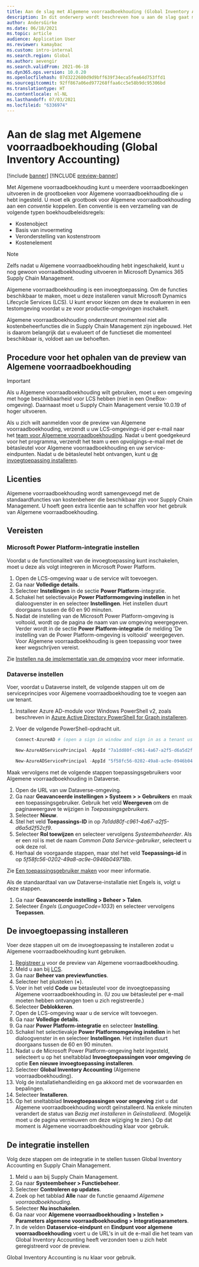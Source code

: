 ```yaml
---
title: Aan de slag met Algemene voorraadboekhouding (Global Inventory Accounting)
description: In dit onderwerp wordt beschreven hoe u aan de slag gaat met Algemene voorraadboekhouding.
author: AndersGirke
ms.date: 06/18/2021
ms.topic: article
audience: Application User
ms.reviewer: kamaybac
ms.custom: intro-internal
ms.search.region: Global
ms.author: aevengir
ms.search.validFrom: 2021-06-18
ms.dyn365.ops.version: 10.0.20
ms.openlocfilehash: 07d3222680d9d9bff639f34eca5fea64d753ffd1
ms.sourcegitcommit: 92ff867a06ed977268ffaa6cc5e58b9dc95306bd
ms.translationtype: HT
ms.contentlocale: nl-NL
ms.lasthandoff: 07/03/2021
ms.locfileid: "6336974"
---
```

# <a name="get-started-with-global-inventory-accounting"></a>Aan de slag met Algemene voorraadboekhouding (Global Inventory Accounting)

[!include [banner](../includes/banner.md)]
[!INCLUDE [preview-banner](../includes/preview-banner.md)]

Met Algemene voorraadboekhouding kunt u meerdere voorraadboekingen uitvoeren in de grootboeken voor Algemene voorraadboekhouding die u hebt ingesteld. U moet elk grootboek voor Algemene voorraadboekhouding aan een *conventie* koppelen. Een conventie is een verzameling van de volgende typen boekhoudbeleidsregels:

- Kostenobject
- Basis van invoermeting
- Veronderstelling van kostenstroom
- Kostenelement

> [!NOTE]
> Zelfs nadat u Algemene voorraadboekhouding hebt ingeschakeld, kunt u nog gewoon voorraadboekhouding uitvoeren in Microsoft Dynamics 365 Supply Chain Management.

Algemene voorraadboekhouding is een invoegtoepassing. Om de functies beschikbaar te maken, moet u deze installeren vanuit Microsoft Dynamics Lifecycle Services (LCS). U kunt ervoor kiezen om deze te evalueren in een testomgeving voordat u ze voor productie-omgevingen inschakelt.

Algemene voorraadboekhouding ondersteunt momenteel niet alle kostenbeheerfuncties die in Supply Chain Management zijn ingebouwd. Het is daarom belangrijk dat u evalueert of de functieset die momenteel beschikbaar is, voldoet aan uw behoeften.

## <a name="how-to-get-the-global-inventory-accounting-public-preview"></a><a name="sign-up"></a>Procedure voor het ophalen van de preview van Algemene voorraadboekhouding

> [!IMPORTANT]
> Als u Algemene voorraadboekhouding wilt gebruiken, moet u een omgeving met hoge beschikbaarheid voor LCS hebben (niet in een OneBox-omgeving). Daarnaast moet u Supply Chain Management versie 10.0.19 of hoger uitvoeren.

Als u zich wilt aanmelden voor de preview van Algemene voorraadboekhouding, verzendt u uw LCS-omgevings-id per e-mail naar het [team voor Algemene voorraadboekhouding](mailto:GlobalInventoryAccounting@service.microsoft.com). Nadat u bent goedgekeurd voor het programma, verzendt het team u een opvolgings-e-mail met de bètasleutel voor Algemene voorraadboekhouding en uw service-eindpunten. Nadat u de bètasleutel hebt ontvangen, kunt u [de invoegtoepassing installeren](#install).

## <a name="licensing"></a>Licenties

Algemene voorraadboekhouding wordt samengevoegd met de standaardfuncties van kostenbeheer die beschikbaar zijn voor Supply Chain Management. U hoeft geen extra licentie aan te schaffen voor het gebruik van Algemene voorraadboekhouding.

## <a name="prerequisites"></a>Vereisten

### <a name="set-up-microsoft-power-platform-integration"></a>Microsoft Power Platform-integratie instellen

Voordat u de functionaliteit van de invoegtoepassing kunt inschakelen, moet u deze als volgt integreren in Microsoft Power Platform.

1. Open de LCS-omgeving waar u de service wilt toevoegen.
1. Ga naar **Volledige details**.
1. Selecteer **Instellingen** in de sectie **Power Platform**-integratie.
1. Schakel het selectievakje **Power Platformomgeving instellen** in het dialoogvenster in en selecteer **Instellingen**. Het instellen duurt doorgaans tussen de 60 en 90 minuten.
1. Nadat de instelling van de Microsoft Power Platform-omgeving is voltooid, wordt op de pagina de naam van uw omgeving weergegeven. Verder wordt in de sectie **Power Platform-integratie** de melding 'De instelling van de Power Platform-omgeving is voltooid' weergegeven. Voor Algemene voorraadboekhouding is geen toepassing voor twee keer wegschrijven vereist.

Zie [Instellen na de implementatie van de omgeving](../../fin-ops-core/dev-itpro/power-platform/overview.md#set-up-after-environment-deployment) voor meer informatie.

### <a name="set-up-dataverse"></a>Dataverse instellen

Voer, voordat u Dataverse instelt, de volgende stappen uit om de serviceprincipes voor Algemene voorraadboekhouding toe te voegen aan uw tenant.

1. Installeer Azure AD-module voor Windows PowerShell v2, zoals beschreven in [Azure Active Directory PowerShell for Graph installeren](/powershell/azure/active-directory/install-adv2).
1. Voer de volgende PowerShell-opdracht uit.

    ```powershell
    Connect-AzureAD # (open a sign in window and sign in as a tenant user)

    New-AzureADServicePrincipal -AppId "7a1dd80f-c961-4a67-a2f5-d6a5d2f52cf9" -DisplayName "d365-scm-costaccountingservice"

    New-AzureADServicePrincipal -AppId "5f58fc56-0202-49a8-ac9e-0946b049718b" -DisplayName "d365-scm-operationdataservice"
    ```

Maak vervolgens met de volgende stappen toepassingsgebruikers voor Algemene voorraadboekhouding in Dataverse.

1. Open de URL van uw Dataverse-omgeving.
1. Ga naar **Geavanceerde instellingen \> Systeem \> \> Gebruikers** en maak een toepassingsgebruiker. Gebruik het veld **Weergeven** om de paginaweergave te wijzigen in *Toepassingsgebruikers*.
1. Selecteer **Nieuw**.
1. Stel het veld **Toepassings-ID** in op *7a1dd80f-c961-4a67-a2f5-d6a5d2f52cf9*.
1. Selecteer **Rol toewijzen** en selecteer vervolgens *Systeembeheerder*. Als er een rol is met de naam *Common Data Service-gebruiker*, selecteert u ook deze rol.
1. Herhaal de voorgaande stappen, maar stel het veld **Toepassings-id** in op *5f58fc56-0202-49a8-ac9e-0946b049718b*.

Zie [Een toepassingsgebruiker maken](/power-platform/admin/create-users-assign-online-security-roles#create-an-application-user) voor meer informatie.

Als de standaardtaal van uw Dataverse-installatie niet Engels is, volgt u deze stappen.

1. Ga naar **Geavanceerde instelling \> Beheer \> Talen**.
1. Selecteer *Engels* (*LanguageCode=1033*) en selecteer vervolgens **Toepassen**.

## <a name="install-the-add-in"></a><a name="install"></a>De invoegtoepassing installeren

Voer deze stappen uit om de invoegtoepassing te installeren zodat u Algemene voorraadboekhouding kunt gebruiken.

1. [Registreer u](#sign-up) voor de preview van Algemene voorraadboekhouding.
1. Meld u aan bij [LCS](https://lcs.dynamics.com/Logon/Index).
1. Ga naar **Beheer van previewfuncties**.
1. Selecteer het plusteken (**+**).
1. Voer in het veld **Code** uw bètasleutel voor de invoegtoepassing Algemene voorraadboekhouding in. (U zou uw bètasleutel per e-mail moeten hebben ontvangen toen u zich registreerde.)
1. Selecteer **Deblokkeren**.
1. Open de LCS-omgeving waar u de service wilt toevoegen.
1. Ga naar **Volledige details**.
1. Ga naar **Power Platform-integratie** en selecteer **Instelling**.
1. Schakel het selectievakje **Power Platformomgeving instellen** in het dialoogvenster in en selecteer **Instellingen**. Het instellen duurt doorgaans tussen de 60 en 90 minuten.
1. Nadat u de Microsoft Power Platform-omgeving hebt ingesteld, selecteert u op het sneltabblad **Invoegtoepassingen voor omgeving** de optie **Een nieuwe invoegtoepassing installeren**.
1. Selecteer **Global Inventory Accounting** (Algemene voorraadboekhouding).
1. Volg de installatiehandleiding en ga akkoord met de voorwaarden en bepalingen.
1. Selecteer **Installeren**.
1. Op het sneltabblad **Invoegtoepassingen voor omgeving** ziet u dat Algemene voorraadboekhouding wordt geïnstalleerd. Na enkele minuten verandert de status van *Bezig met installeren* in *Geïnstalleerd*. (Mogelijk moet u de pagina vernieuwen om deze wijziging te zien.) Op dat moment is Algemene voorraadboekhouding klaar voor gebruik.

## <a name="set-up-the-integration"></a>De integratie instellen

Volg deze stappen om de integratie in te stellen tussen Global Inventory Accounting en Supply Chain Management.

1. Meld u aan bij Supply Chain Management.
1. Ga naar **Systeembeheer \> Functiebeheer**.
1. Selecteer **Controleren op updates**.
1. Zoek op het tabblad **Alle** naar de functie genaamd *Algemene voorraadboekhouding*.
1. Selecteer **Nu inschakelen**.
1. Ga naar voor **Algemene voorraadboekhouding \> Instellen \> Parameters algemene voorraadboekhouding \> Integratieparameters**.
1. In de velden **Dataservice-eindpunt** en **Eindpunt voor algemene voorraadboekhouding** voert u de URL's in uit de e-mail die het team van Global Inventory Accounting heeft verzonden toen u zich hebt geregistreerd voor de preview.

Global Inventory Accounting is nu klaar voor gebruik.
